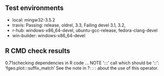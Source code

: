 ## Test environments

* local: mingw32-3.5.2
* travis: 
  Passing:
    release, 
    oldrel, 
    3.3, 
  Failing
    devel
    3.1, 
    3.2, 
* r-hub: windows-x86_64-devel, ubuntu-gcc-release, fedora-clang-devel
* win-builder: windows-x86_64-devel

## R CMD check results

0.71schecking dependencies in R code ... NOTE
':::' call which should be '::': ‘fgeo.plot:::suffix_match’
  See the note in ?`:::` about the use of this operator.
